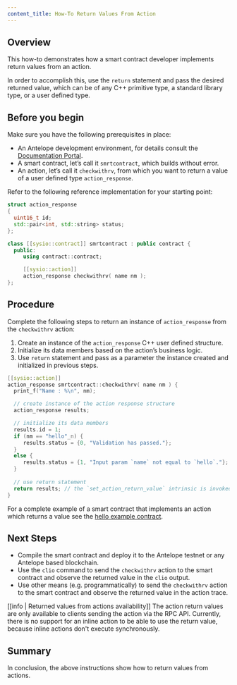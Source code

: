 ```yaml
---
content_title: How-To Return Values From Action
---
```


## Overview

This how-to demonstrates how a smart contract developer implements return values from an action.

In order to accomplish this, use the `return` statement and pass the desired returned value, which can be of any C++ primitive type, a standard library type, or a user defined type.

## Before you begin

Make sure you have the following prerequisites in place:

* An Antelope development environment, for details consult the [Documentation Portal](https://docs.eosnetwork.com/docs/latest/).
* A smart contract, let’s call it `smrtcontract`, which builds without error.
* An action, let’s call it `checkwithrv`, from which you want to return a value of a user defined type `action_response`.

Refer to the following reference implementation for your starting point:

```cpp
struct action_response
{
  uint16_t id;
  std::pair<int, std::string> status;
};

class [[sysio::contract]] smrtcontract : public contract {
  public:
     using contract::contract;

     [[sysio::action]]
     action_response checkwithrv( name nm );
};
```

## Procedure

Complete the following steps to return an instance of `action_response` from the `checkwithrv` action:

1. Create an instance of the `action_response` C++ user defined structure.
2. Initialize its data members based on the action’s business logic.
3. Use `return` statement and pass as a parameter the instance created and initialized in previous steps.

```cpp
[[sysio::action]]
action_response smrtcontract::checkwithrv( name nm ) {
  print_f("Name : %\n", nm);

  // create instance of the action response structure
  action_response results;

  // initialize its data members
  results.id = 1;
  if (nm == "hello"_n) {
     results.status = {0, "Validation has passed."};
  }
  else {
     results.status = {1, "Input param `name` not equal to `hello`."};
  }
  
  // use return statement
  return results; // the `set_action_return_value` intrinsic is invoked automatically here
}
```

For a complete example of a smart contract that implements an action which returns a value see the [hello example contract](https://github.com/AntelopeIO/cdt/blob/main/examples/hello).

## Next Steps

* Compile the smart contract and deploy it to the Antelope testnet or any Antelope based blockchain.
* Use the `clio` command to send the `checkwithrv` action to the smart contract and observe the returned value in the `clio` output.
* Use other means (e.g. programmatically) to send the  `checkwithrv` action to the smart contract and observe the returned value in the action trace.

[[info | Returned values from actions availability]]
The action return values are only available to clients sending the action via the RPC API. Currently, there is no support for an inline action to be able to use the return value, because inline actions don't execute synchronously.

## Summary

In conclusion, the above instructions show how to return values from actions.
